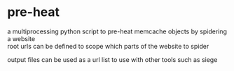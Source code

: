 # pre-heat #

a multiprocessing python script to pre-heat memcache objects by spidering a website<br />
root urls can be defined to scope which parts of the website to spider<br />

output files can be used as a url list to use with other tools such as siege

